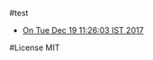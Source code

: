 #test
 - [On Tue Dec 19 11:26:03 IST 2017](files/MTUxMzY2Mjk2MzI1OTQ5OTc2ME9uMTIyNDg=.md)

#License
MIT
